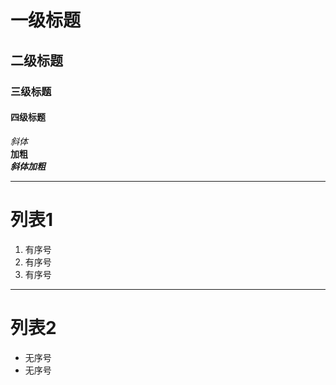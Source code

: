 # 一级标题

## 二级标题

### 三级标题

#### 四级标题
*斜体*  
**加粗**  
***斜体加粗***
***
# 列表1
1. 有序号
2. 有序号
3. 有序号
***
# 列表2
* 无序号
* 无序号
